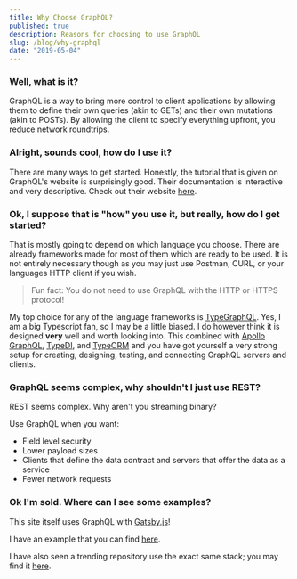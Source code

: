 ```yaml
---
title: Why Choose GraphQL?
published: true
description: Reasons for choosing to use GraphQL
slug: /blog/why-graphql
date: "2019-05-04"
---
```


### Well, what is it?

GraphQL is a way to bring more control to client applications by allowing
them to define their own queries (akin to GETs) and their own mutations
(akin to POSTs). By allowing the client to specify everything upfront,
you reduce network roundtrips.

### Alright, sounds cool, how do I use it?

There are many ways to get started. Honestly, the tutorial that is given on GraphQL's website is surprisingly good. Their documentation is interactive and very descriptive.
Check out their website [here](https://graphql.org/learn/).

### Ok, I suppose that is "how" you use it, but really, how do I get started?

That is mostly going to depend on which language you choose. There are already frameworks made for most of them which are ready to be used. It is not entirely necessary
though as you may just use Postman, CURL, or your languages HTTP client if you wish.

> Fun fact: You do not need to use GraphQL with the HTTP or HTTPS protocol!

My top choice for any of the language frameworks is [TypeGraphQL](https://typegraphql.ml/). Yes, I am a big Typescript fan, so I may be a little biased. I do however think
it is designed **very** well and worth looking into. This combined with [Apollo GraphQL](https://www.apollographql.com/), [TypeDI](https://github.com/typestack/typedi),
and [TypeORM](https://typeorm.io/#/) and you have got yourself a very strong setup for creating, designing, testing, and connecting GraphQL servers and clients.

### GraphQL seems complex, why shouldn't I just use REST?

REST seems complex. Why aren't you streaming binary?

Use GraphQL when you want:

- Field level security
- Lower payload sizes
- Clients that define the data contract and servers that offer the data as a service
- Fewer network requests

### Ok I'm sold. Where can I see some examples?

This site itself uses GraphQL with [Gatsby.js](https://www.gatsbyjs.org/)!

I have an example that you can find [here](https://github.com/jharrilim/downtime).

I have also seen a trending repository use the exact same stack; you may find it [here](https://github.com/TrillCyborg/fullstack).
